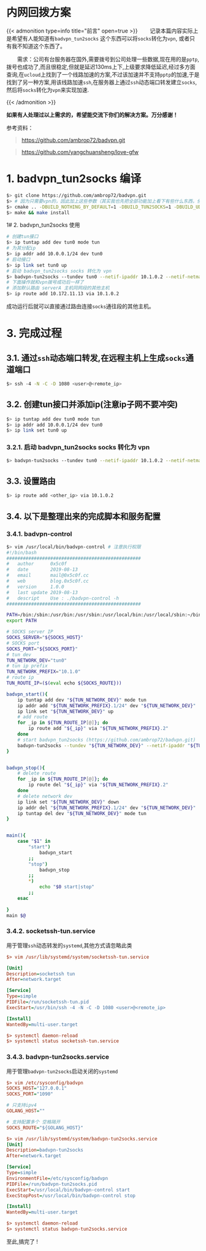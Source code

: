 # 内网回拨方案

<!--more-->

{{< admonition type=info title="前言" open=true >}}
&emsp;&emsp;记录本篇内容实际上是希望有人能知道有`badvpn_tun2socks` 这个东西可以将`socks`转化为`vpn`, 或者只有我不知道这个东西了。  

&emsp;&emsp;需求：公司有台服务器在国外,需要拨号到公司处理一些数据,现在用的是`pptp`,拨号也成功了,而且很稳定,但就是延迟130ms上下,上级要求降低延迟,经过多方面查询,在`ucloud`上找到了一个线路加速的方案,不过该加速并不支持`pptp`的加速,于是找到了另一种方案,用该线路加速`ssh`,在服务器上通过`ssh`动态端口转发建立`socks`,然后将`socks`转化为`vpn`来实现加速.   

{{< /admonition >}}


**如果有人处理过以上需求的，希望能交流下你们的解决方案。万分感谢！**  

参考资料： 

> https://github.com/ambrop72/badvpn.git  

> https://github.com/yangchuansheng/love-gfw


# 1. badvpn_tun2socks 编译 
```bash
$> git clone https://github.com/ambrop72/badvpn.git 
$> # 因为只需要vpn的，因此加上这些参数（其实我也先把全部功能加上看下有些什么东西，但是我编译不过去！），详细文档可以参看github的文档 
$> cmake .. -DBUILD_NOTHING_BY_DEFAULT=1 -DBUILD_TUN2SOCKS=1 -DBUILD_UDPGW=1
$> make && make install 
```
1# 2. badvpn_tun2socks 使用 
```bash
# 创建tun接口
$> ip tuntap add dev tun0 mode tun
# 为其分配ip 
$> ip addr add 10.0.0.1/24 dev tun0
# 启动接口 
$> ip link set tun0 up
# 启动 badvpn_tun2socks socks 转化为 vpn
$> badvpn-tun2socks --tundev tun0 --netif-ipaddr 10.1.0.2 --netif-netmask 255.255.255.0 --socks-server-addr "127.0.0.1:1080"
# 下面操作就和vpn拨号成功后一样了 
# 添加默认路由 serverA 主机同网段的其他主机 
$> ip route add 10.172.11.13 via 10.1.0.2
```
成功运行后就可以直接通过路由连接`socks`通往段的其他主机。

# 3. 完成过程 
## 3.1. 通过`ssh`动态端口转发,在远程主机上生成`socks`通道端口 
```bash
$> ssh -4 -N -C -D 1080 <user>@<remote_ip>
```

## 3.2. 创建tun接口并添加ip(注意ip子网不要冲突) 
```bash
$> ip tuntap add dev tun0 mode tun
$> ip addr add 10.0.0.1/24 dev tun0
$> ip link set tun0 up
```

### 3.2.1. 启动 badvpn_tun2socks socks 转化为 vpn 
```bash
$> badvpn-tun2socks --tundev tun0 --netif-ipaddr 10.1.0.2 --netif-netmask 255.255.255.0 --socks-server-addr "127.0.0.1:1080"
```

## 3.3. 设置路由 
```bash
$> ip route add <other_ip> via 10.1.0.2
```
## 3.4. 以下是整理出来的完成脚本和服务配置
### 3.4.1. badvpn-control 
```bash
$> vim /usr/local/bin/badvpn-control # 注意执行权限 
#!/bin/bash
################################################# 
#   author      0x5c0f 
#   date        2019-08-13 
#   email       mail@0x5c0f.cc 
#   web         blog.0x5c0f.cc 
#   version     1.0.0
#   last update 2019-08-13
#   descript    Use : ./badvpn-control -h
################################################# 

PATH=/bin:/sbin:/usr/bin:/usr/sbin:/usr/local/bin:/usr/local/sbin:~/bin
export PATH

# SOCKS server IP 
SOCKS_SERVER="${SOCKS_HOST}"
# SOCKS port
SOCKS_PORT="${SOCKS_PORT}"
# tun dev 
TUN_NETWORK_DEV="tun0"
# tun ip prefix 
TUN_NETWORK_PREFIX="10.1.0"
# route ip
TUN_ROUTE_IP=($(eval echo ${SOCKS_ROUTE}))

badvpn_start(){
    ip tuntap add dev "${TUN_NETWORK_DEV}" mode tun
    ip addr add "${TUN_NETWORK_PREFIX}.1/24" dev "${TUN_NETWORK_DEV}"
    ip link set "${TUN_NETWORK_DEV}" up
    # add route 
    for _ip in ${TUN_ROUTE_IP[@]}; do
        ip route add "${_ip}" via "${TUN_NETWORK_PREFIX}.2"
    done
    # start badvpn_tun2socks (https://github.com/ambrop72/badvpn.git)
    badvpn-tun2socks --tundev "${TUN_NETWORK_DEV}" --netif-ipaddr "${TUN_NETWORK_PREFIX}.2" --netif-netmask 255.255.255.0 --socks-server-addr "${SOCKS_SERVER}:${SOCKS_PORT}"
}


badvpn_stop(){
    # delete route 
    for _ip in ${TUN_ROUTE_IP[@]}; do
        ip route del "${_ip}" via "${TUN_NETWORK_PREFIX}.2"
    done
    # delete network dev 
    ip link set "${TUN_NETWORK_DEV}" down
    ip addr del "${TUN_NETWORK_PREFIX}.1/24" dev "${TUN_NETWORK_DEV}"
    ip tuntap del dev "${TUN_NETWORK_DEV}" mode tun
}


main(){
    case "$1" in
        "start") 
            badvpn_start
        ;;
        "stop")
            badvpn_stop
        ;;
        *) 
            echo "$0 start|stop"
        ;;
    esac
    
}
main $@ 
```

### 3.4.2. socketssh-tun.service
用于管理`ssh`动态转发的`systemd`,其他方式请忽略此类 
```ini
$> vim /usr/lib/systemd/system/socketssh-tun.service

[Unit]
Description=socketssh tun
After=network.target

[Service]
Type=simple
PIDFile=/run/socketssh-tun.pid
ExecStart=/usr/bin/ssh -4 -N -C -D 1080 <user>@<remote_ip>

[Install]
WantedBy=multi-user.target

$> systemctl daemon-reload 
$> systemctl status socketssh-tun.service
```

### 3.4.3. badvpn-tun2socks.service
用于管理`badvpn-tun2socks`启动关闭的`systemd`  
```ini
$> vim /etc/sysconfig/badvpn
SOCKS_HOST="127.0.0.1"
SOCKS_PORT="1090"

# 只支持ipv4 
GOLANG_HOST=""

# 支持配置多个 空格隔开   
SOCKS_ROUTE="${GOLANG_HOST}"

$> vim /usr/lib/systemd/system/badvpn-tun2socks.service
[Unit]
Description=badvpn-tun2socks
After=network.target

[Service]
Type=simple
EnvironmentFile=/etc/sysconfig/badvpn
PIDFile=/run/badvpn-tun2socks.pid
ExecStart=/usr/local/bin/badvpn-control start
ExecStopPost=/usr/local/bin/badvpn-control stop

[Install]
WantedBy=multi-user.target

$> systemctl daemon-reload 
$> systemctl status badvpn-tun2socks.service
```

至此,搞完了 !
